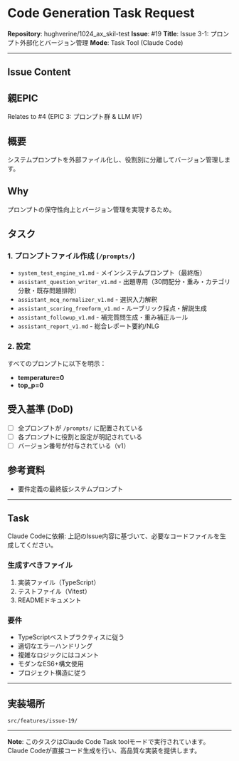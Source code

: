 # Code Generation Task Request

**Repository**: hughverine/1024_ax_skil-test
**Issue**: #19
**Title**: Issue 3-1: プロンプト外部化とバージョン管理
**Mode**: Task Tool (Claude Code)

---

## Issue Content

## 親EPIC
Relates to #4 (EPIC 3: プロンプト群 & LLM I/F)

## 概要
システムプロンプトを外部ファイル化し、役割別に分離してバージョン管理します。

## Why
プロンプトの保守性向上とバージョン管理を実現するため。

## タスク

### 1. プロンプトファイル作成 (`/prompts/`)
- `system_test_engine_v1.md` - メインシステムプロンプト（最終版）
- `assistant_question_writer_v1.md` - 出題専用（30問配分・重み・カテゴリ分散・既存問題排除）
- `assistant_mcq_normalizer_v1.md` - 選択入力解釈
- `assistant_scoring_freeform_v1.md` - ルーブリック採点・解説生成
- `assistant_followup_v1.md` - 補完質問生成・重み補正ルール
- `assistant_report_v1.md` - 総合レポート要約/NLG

### 2. 設定
すべてのプロンプトに以下を明示：
- **temperature=0**
- **top_p=0**

## 受入基準 (DoD)
- [ ] 全プロンプトが `/prompts/` に配置されている
- [ ] 各プロンプトに役割と設定が明記されている
- [ ] バージョン番号が付与されている（v1）

## 参考資料
- 要件定義の最終版システムプロンプト

---

## Task

Claude Codeに依頼: 上記のIssue内容に基づいて、必要なコードファイルを生成してください。

### 生成すべきファイル

1. 実装ファイル（TypeScript）
2. テストファイル（Vitest）
3. READMEドキュメント

### 要件

- TypeScriptベストプラクティスに従う
- 適切なエラーハンドリング
- 複雑なロジックにはコメント
- モダンなES6+構文使用
- プロジェクト構造に従う

---

## 実装場所

`src/features/issue-19/`

---

**Note**: このタスクはClaude Code Task toolモードで実行されています。
Claude Codeが直接コード生成を行い、高品質な実装を提供します。
